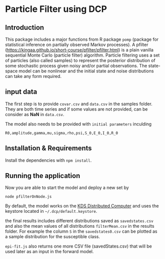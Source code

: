 
# Particle Filter using DCP
## Introduction
This package includes a major functions from R package `pomp` (package for statistical inference on partially observed Markov processes).
A pfilter (https://kingaa.github.io/short-course/pfilter/pfilter.html) is a plain vanilla sequential Monte Carlo (particle filter) algorithm. Particle filtering uses a set of particles (also called samples) to represent the posterior distribution of some stochastic process given noisy and/or partial observations. The state-space model can be nonlinear and the initial state and noise distributions can take any form required.


##  input data
The first step is to provide `covar.csv` and `data.csv` in the samples folder. They are both time series and if some values are not provided, can be consider as **NaN** in `data.csv`.

The model also needs to be provided with `initial parameters` inculding 
```
R0,amplitude,gamma,mu,sigma,rho,psi,S_0,E_0,I_0,R_0
``` 

## Installation & Requirements
Install the dependencies with `npm install`. 

## Running the application
Now you are able to start the model and deploy a new set by

```
node pfilterOnNode.js
```

By default, the model works on the [KDS Distributed Computer](https://portal.distributed.computer/) and uses the keystore located in `~/.dcp/default.keystore`.

the final results includes different distributions saved as `savedstates.csv` and also the mean values of all distributions `filterMean.csv` in the results folder. For example the column `S` in the  `savedstates0.csv` can be plotted as a sample distribution for the susceptible class.

`epi-fit.js`  also returns one more CSV file (savedStates.csv) that will be used later as an input in the forward model.
